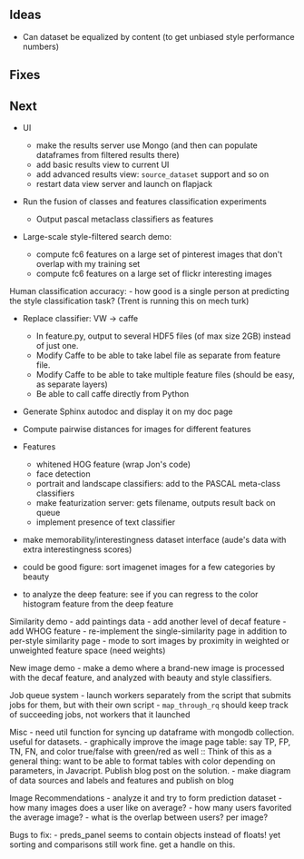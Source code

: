 ## Ideas

- Can dataset be equalized by content (to get unbiased style performance numbers)

## Fixes

## Next

- UI
    - make the results server use Mongo (and then can populate dataframes from filtered results there)
    - add basic results view to current UI
    - add advanced results view: `source_dataset` support and so on
    - restart data view server and launch on flapjack

- Run the fusion of classes and features classification experiments
    - Output pascal metaclass classifiers as features

- Large-scale style-filtered search demo:
    - compute fc6 features on a large set of pinterest images that don't overlap with my training set
    - compute fc6 features on a large set of flickr interesting images

Human classification accuracy:
    - how good is a single person at predicting the style classification task? (Trent is running this on mech turk)

- Replace classifier: VW -> caffe
    - In feature.py, output to several HDF5 files (of max size 2GB) instead of just one.
    - Modify Caffe to be able to take label file as separate from feature file.
    - Modify Caffe to be able to take multiple feature files (should be easy, as separate layers)
    - Be able to call caffe directly from Python

- Generate Sphinx autodoc and display it on my doc page

- Compute pairwise distances for images for different features

- Features
    - whitened HOG feature (wrap Jon's code)
    - face detection
    - portrait and landscape classifiers: add to the PASCAL meta-class classifiers
    - make featurization server: gets filename, outputs result back on queue
    - implement presence of text classifier

- make memorability/interestingness dataset interface (aude's data with extra interestingness scores)

- could be good figure: sort imagenet images for a few categories by beauty

- to analyze the deep feature: see if you can regress to the color histogram feature from the deep feature

Similarity demo
    - add paintings data
    - add another level of decaf feature
    - add WHOG feature
    - re-implement the single-similarity page in addition to per-style similarity page
    - mode to sort images by proximity in weighted or unweighted feature space (need weights)

New image demo
    - make a demo where a brand-new image is processed with the decaf feature, and analyzed with beauty and style classifiers.

Job queue system
    - launch workers separately from the script that submits jobs for them, but with their own script
    - `map_through_rq` should keep track of succeeding jobs, not workers that it launched


Misc
    - need util function for syncing up dataframe with mongodb collection. useful for datasets.
    - graphically improve the image page table: say TP, FP, TN, FN, and color true/false with green/red as well
        :: Think of this as a general thing: want to be able to format tables with color depending on parameters, in Javacript. Publish blog post on the solution.
    - make diagram of data sources and labels and features and publish on blog

Image Recommendations
    - analyze it and try to form prediction dataset
        - how many images does a user like on average?
        - how many users favorited the average image?
        - what is the overlap between users? per image?

Bugs to fix:
    - preds_panel seems to contain objects instead of floats! yet sorting and comparisons still work fine. get a handle on this.
